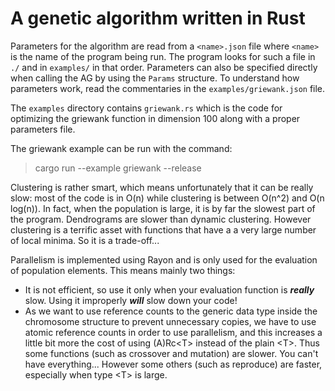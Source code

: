 # A genetic algorithm written in Rust

Parameters for the algorithm are read from a ```<name>.json``` file where ```<name>``` is the name of the program being run. The program looks for such a file in ```./``` and in ```examples/``` in that order.
Parameters can also be specified directly when calling the AG by using the ```Params``` structure. To understand how parameters work, read the commentaries in the ```examples/griewank.json``` file.

The ```examples``` directory contains ```griewank.rs``` which is the code for optimizing the griewank function in dimension 100 along with a proper parameters file.

The griewank example can be run with the command:
>cargo run --example griewank --release

Clustering is rather smart, which means unfortunately that it can be really slow: most of the code is in O(n) while clustering is between O(n^2) and O(n log(n)). In fact, when the population is large, it is by far the slowest part of the program. Dendrograms are slower than dynamic clustering. However clustering is a terrific asset with functions that have a a very large number of local minima. So it is a trade-off...

Parallelism is implemented using Rayon and is only used for the evaluation of population elements. This means mainly two things:
- It is not efficient, so use it only when your evaluation function is ***really*** slow. Using it improperly ***will*** slow down your code!
- As we want to use reference counts to the generic data type inside the chromosome structure to prevent unnecessary copies, we have to use atomic reference counts in order to use parallelism, and this increases a little bit more the cost of using (A)Rc\<T\> instead of the plain \<T\>. Thus some functions (such as crossover and mutation) are slower. You can't have everything... However some others (such as reproduce) are faster, especially when type \<T\> is large. 
